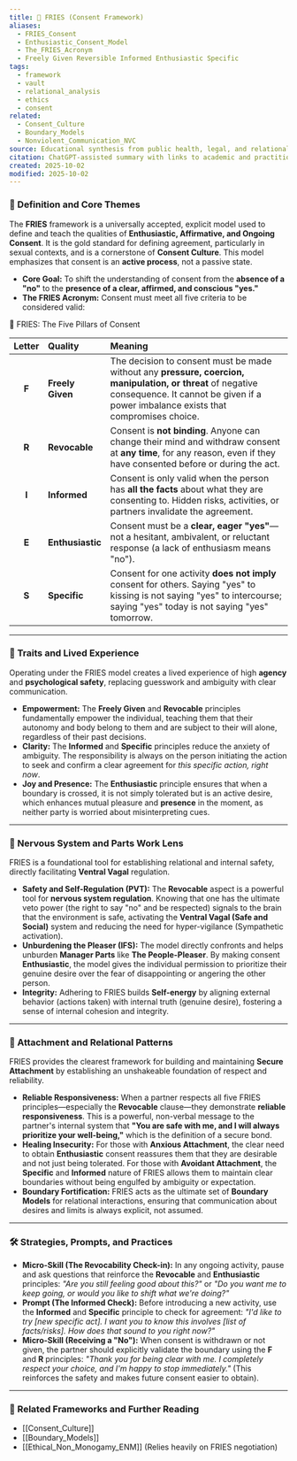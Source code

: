 ```yaml
---
title: 🍟 FRIES (Consent Framework)
aliases:
  - FRIES_Consent
  - Enthusiastic_Consent_Model
  - The_FRIES_Acronym
  - Freely Given Reversible Informed Enthusiastic Specific
tags:
  - framework
  - vault
  - relational_analysis
  - ethics
  - consent
related:
  - Consent_Culture
  - Boundary_Models
  - Nonviolent_Communication_NVC
source: Educational synthesis from public health, legal, and relational sources
citation: ChatGPT-assisted summary with links to academic and practitioner materials
created: 2025-10-02
modified: 2025-10-02
---
```


### 🧩 Definition and Core Themes

The **FRIES** framework is a universally accepted, explicit model used to define and teach the qualities of **Enthusiastic, Affirmative, and Ongoing Consent**. It is the gold standard for defining agreement, particularly in sexual contexts, and is a cornerstone of **Consent Culture**. This model emphasizes that consent is an **active process**, not a passive state.

-   **Core Goal:** To shift the understanding of consent from the **absence of a "no"** to the **presence of a clear, affirmed, and conscious "yes."**
-   **The FRIES Acronym:** Consent must meet all five criteria to be considered valid:

🍟 FRIES: The Five Pillars of Consent

| Letter | Quality | Meaning |
| :----: | :------ | :------ |
| **F** | **Freely Given** | The decision to consent must be made without any **pressure, coercion, manipulation, or threat** of negative consequence. It cannot be given if a power imbalance exists that compromises choice. |
| **R** | **Revocable** | Consent is **not binding**. Anyone can change their mind and withdraw consent at **any time**, for any reason, even if they have consented before or during the act. |
| **I** | **Informed** | Consent is only valid when the person has **all the facts** about what they are consenting to. Hidden risks, activities, or partners invalidate the agreement. |
| **E** | **Enthusiastic** | Consent must be a **clear, eager "yes"**—not a hesitant, ambivalent, or reluctant response (a lack of enthusiasm means "no"). |
| **S** | **Specific** | Consent for one activity **does not imply** consent for others. Saying "yes" to kissing is not saying "yes" to intercourse; saying "yes" today is not saying "yes" tomorrow. |

---

### 🌿 Traits and Lived Experience

Operating under the FRIES model creates a lived experience of high **agency** and **psychological safety**, replacing guesswork and ambiguity with clear communication.

-   **Empowerment:** The **Freely Given** and **Revocable** principles fundamentally empower the individual, teaching them that their autonomy and body belong to them and are subject to their will alone, regardless of their past decisions.
-   **Clarity:** The **Informed** and **Specific** principles reduce the anxiety of ambiguity. The responsibility is always on the person initiating the action to seek and confirm a clear agreement for *this specific action, right now*.
-   **Joy and Presence:** The **Enthusiastic** principle ensures that when a boundary is crossed, it is not simply tolerated but is an active desire, which enhances mutual pleasure and **presence** in the moment, as neither party is worried about misinterpreting cues.

---

### 🧠 Nervous System and Parts Work Lens

FRIES is a foundational tool for establishing relational and internal safety, directly facilitating **Ventral Vagal** regulation.

-   **Safety and Self-Regulation (PVT):** The **Revocable** aspect is a powerful tool for **nervous system regulation**. Knowing that one has the ultimate veto power (the right to say "no" and be respected) signals to the brain that the environment is safe, activating the **Ventral Vagal (Safe and Social)** system and reducing the need for hyper-vigilance (Sympathetic activation).
-   **Unburdening the Pleaser (IFS):** The model directly confronts and helps unburden **Manager Parts** like **The People-Pleaser**. By making consent **Enthusiastic**, the model gives the individual permission to prioritize their genuine desire over the fear of disappointing or angering the other person.
-   **Integrity:** Adhering to FRIES builds **Self-energy** by aligning external behavior (actions taken) with internal truth (genuine desire), fostering a sense of internal cohesion and integrity.

---

### 💞 Attachment and Relational Patterns

FRIES provides the clearest framework for building and maintaining **Secure Attachment** by establishing an unshakeable foundation of respect and reliability.

-   **Reliable Responsiveness:** When a partner respects all five FRIES principles—especially the **Revocable** clause—they demonstrate **reliable responsiveness**. This is a powerful, non-verbal message to the partner's internal system that **"You are safe with me, and I will always prioritize your well-being,"** which is the definition of a secure bond.
-   **Healing Insecurity:** For those with **Anxious Attachment**, the clear need to obtain **Enthusiastic** consent reassures them that they are desirable and not just being tolerated. For those with **Avoidant Attachment**, the **Specific** and **Informed** nature of FRIES allows them to maintain clear boundaries without being engulfed by ambiguity or expectation.
-   **Boundary Fortification:** FRIES acts as the ultimate set of **Boundary Models** for relational interactions, ensuring that communication about desires and limits is always explicit, not assumed.

---

### 🛠️ Strategies, Prompts, and Practices

-   **Micro-Skill (The Revocability Check-in):** In any ongoing activity, pause and ask questions that reinforce the **Revocable** and **Enthusiastic** principles: *"Are you still feeling good about this?"* or *"Do you want me to keep going, or would you like to shift what we're doing?"*
-   **Prompt (The Informed Check):** Before introducing a new activity, use the **Informed** and **Specific** principle to check for agreement: *"I'd like to try [new specific act]. I want you to know this involves [list of facts/risks]. How does that sound to you right now?"*
-   **Micro-Skill (Receiving a "No"):** When consent is withdrawn or not given, the partner should explicitly validate the boundary using the **F** and **R** principles: *"Thank you for being clear with me. I completely respect your choice, and I'm happy to stop immediately."* (This reinforces the safety and makes future consent easier to obtain).

---

### 🔗 Related Frameworks and Further Reading

-   [[Consent_Culture]]
-   [[Boundary_Models]]
-   [[Ethical_Non_Monogamy_ENM]] (Relies heavily on FRIES negotiation)